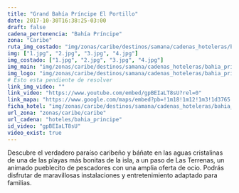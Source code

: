 ```yaml
---
title: "Grand Bahía Príncipe El Portillo"
date: 2017-10-30T16:38:25-03:00
draft: false
cadena_pertenencia: "Bahía Príncipe"
zona: "Caribe"
ruta_img_costado: "img/zonas/caribe/destinos/samana/cadenas_hoteleras/bahia_principe/grand_bahia_principe_el_portillo/imagenes_hotel/"
img: ["1.jpg", "2.jpg", "3.jpg", "4.jpg"]
img_costado: ["1.jpg", "2.jpg", "3.jpg", "4.jpg"]
img_main: "img/zonas/caribe/destinos/samana/cadenas_hoteleras/bahia_principe/grand_bahia_principe_el_portillo/grand_bahia_principe_el_portillo.jpg"
img_logo: "img/zonas/caribe/destinos/samana/cadenas_hoteleras/bahia_principe/grand_bahia_principe_el_portillo/logo_hotel/logo_grand_bahia_principe_el_portillo.jpg"
# Esto esta pendiente de resolver
link_img_video: ""
link_video: "https://www.youtube.com/embed/gpBEIaLT8sU?rel=0"
link_mapa: "https://www.google.com/maps/embed?pb=!1m18!1m12!1m3!1d3765.0560494994534!2d-69.49749468509498!3d19.323373986946443!2m3!1f0!2f0!3f0!3m2!1i1024!2i768!4f13.1!3m3!1m2!1s0x0%3A0x0!2zMTnCsDE5JzI0LjIiTiA2OcKwMjknNDMuMSJX!5e0!3m2!1ses!2scl!4v1509474078978"
ficha_hotel: "img/zonas/caribe/destinos/samana/cadenas_hoteleras/bahia_principe/grand_bahia_principe_el_portillo/grand_bahia_principe_el_portillo.pdf"
url_zona: "zonas/caribe/caribe"
url_cadena: "hoteles/bahia_principe"
id_video: "gpBEIaLT8sU"
video_exist: true
---
```


Descubre el verdadero paraíso caribeño y  báñate en las aguas cristalinas de una de las playas más bonitas de la isla, a un paso de Las Terrenas, un animado pueblecito de pescadores con una amplia oferta de ocio.  Podrás disfrutar de maravillosas instalaciones y entretenimiento adaptado para familias.
